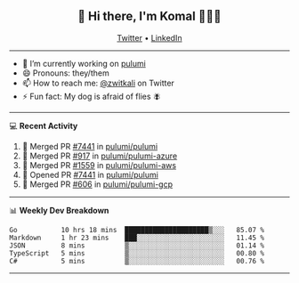 <h2 align="center"> 👋 Hi there, I'm Komal 🧑🏾‍💻 </h2>
<p align="center">
    <a href="https://twitter.com/zwitkali">Twitter</a> •
    <a href="https://www.linkedin.com/in/komal-ali/">LinkedIn</a>
</p>

--------

- 🔭 I’m currently working on [pulumi](https://github.com/pulumi/pulumi)
- 😄 Pronouns: they/them
- 📫 How to reach me: [@zwitkali](https://twitter.com/zwitkali) on Twitter
- ⚡ Fun fact: My dog is afraid of flies 🪰

--------
💻 **Recent Activity**

<!--START_SECTION:activity-->
1. 🎉 Merged PR [#7441](https://github.com/pulumi/pulumi/pull/7441) in [pulumi/pulumi](https://github.com/pulumi/pulumi)
2. 🎉 Merged PR [#917](https://github.com/pulumi/pulumi-azure/pull/917) in [pulumi/pulumi-azure](https://github.com/pulumi/pulumi-azure)
3. 🎉 Merged PR [#1559](https://github.com/pulumi/pulumi-aws/pull/1559) in [pulumi/pulumi-aws](https://github.com/pulumi/pulumi-aws)
4. 💪 Opened PR [#7441](https://github.com/pulumi/pulumi/pull/7441) in [pulumi/pulumi](https://github.com/pulumi/pulumi)
5. 🎉 Merged PR [#606](https://github.com/pulumi/pulumi-gcp/pull/606) in [pulumi/pulumi-gcp](https://github.com/pulumi/pulumi-gcp)
<!--END_SECTION:activity-->

--------

📊 **Weekly Dev Breakdown**
<!--START_SECTION:waka-->
```text
Go           10 hrs 18 mins  █████████████████████▒░░░   85.07 % 
Markdown     1 hr 23 mins    ███░░░░░░░░░░░░░░░░░░░░░░   11.45 % 
JSON         8 mins          ▒░░░░░░░░░░░░░░░░░░░░░░░░   01.14 % 
TypeScript   5 mins          ▒░░░░░░░░░░░░░░░░░░░░░░░░   00.80 % 
C#           5 mins          ▒░░░░░░░░░░░░░░░░░░░░░░░░   00.76 % 
```
<!--END_SECTION:waka-->

--------